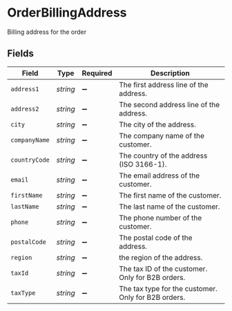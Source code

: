 # OrderBillingAddress

Billing address for the order


## Fields

| Field                                               | Type                                                | Required                                            | Description                                         |
| --------------------------------------------------- | --------------------------------------------------- | --------------------------------------------------- | --------------------------------------------------- |
| `address1`                                          | *string*                                            | :heavy_minus_sign:                                  | The first address line of the address.              |
| `address2`                                          | *string*                                            | :heavy_minus_sign:                                  | The second address line of the address.             |
| `city`                                              | *string*                                            | :heavy_minus_sign:                                  | The city of the address.                            |
| `companyName`                                       | *string*                                            | :heavy_minus_sign:                                  | The company name of the customer.                   |
| `countryCode`                                       | *string*                                            | :heavy_minus_sign:                                  | The country of the address (ISO 3166-1).            |
| `email`                                             | *string*                                            | :heavy_minus_sign:                                  | The email address of the customer.                  |
| `firstName`                                         | *string*                                            | :heavy_minus_sign:                                  | The first name of the customer.                     |
| `lastName`                                          | *string*                                            | :heavy_minus_sign:                                  | The last name of the customer.                      |
| `phone`                                             | *string*                                            | :heavy_minus_sign:                                  | The phone number of the customer.                   |
| `postalCode`                                        | *string*                                            | :heavy_minus_sign:                                  | The postal code of the address.                     |
| `region`                                            | *string*                                            | :heavy_minus_sign:                                  | the region of the address.                          |
| `taxId`                                             | *string*                                            | :heavy_minus_sign:                                  | The tax ID of the customer. Only for B2B orders.    |
| `taxType`                                           | *string*                                            | :heavy_minus_sign:                                  | The tax type for the customer. Only for B2B orders. |